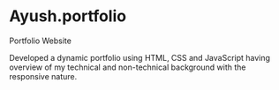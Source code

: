 # Ayush.portfolio
Portfolio Website

Developed a dynamic portfolio using HTML, CSS and JavaScript having overview of my technical and non-technical background with the responsive nature.
